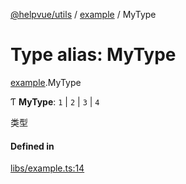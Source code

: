 [@helpvue/utils](../README.md) / [example](../modules/example.md) / MyType

# Type alias: MyType

[example](../modules/example.md).MyType

Ƭ **MyType**: ``1`` \| ``2`` \| ``3`` \| ``4``

类型

#### Defined in

[libs/example.ts:14](https://github.com/kgm0515/helpvue/blob/158e40d/packages/utils/src/libs/example.ts#L14)
